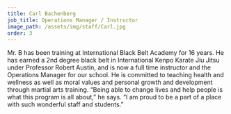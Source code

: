 ```yaml
---
title: Carl Bachenberg
job_title: Operations Manager / Instructor
image_path: /assets/img/staff/Carl.jpg
order: 3
---
```



Mr. B has been training at International Black Belt Academy for 16 years. He has earned a 2nd degree black belt in International Kenpo Karate Jiu Jitsu under Professor Robert Austin, and is now a full time instructor and the Operations Manager for our school. He is committed to teaching health and wellness as well as moral values and personal growth and development through martial arts training. “Being able to change lives and help people is what this program is all about,” he says. “I am proud to be a part of a place with such wonderful staff and students.”